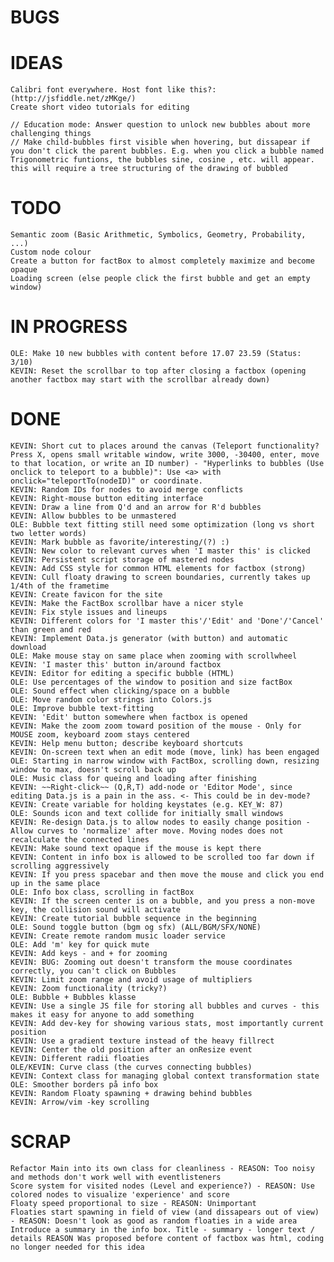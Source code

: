 # BUGS #

# IDEAS #
	Calibri font everywhere. Host font like this?: (http://jsfiddle.net/zMKge/)
	Create short video tutorials for editing

	// Education mode: Answer question to unlock new bubbles about more challenging things
	// Make child-bubbles first visible when hovering, but dissapear if you don't click the parent bubbles. E.g. when you click a bubble named Trigonometric funtions, the bubbles sine, cosine , etc. will appear.  this will require a tree structuring of the drawing of bubbled

# TODO #
	Semantic zoom (Basic Arithmetic, Symbolics, Geometry, Probability, ...)
	Custom node colour
	Create a button for factBox to almost completely maximize and become opaque
	Loading screen (else people click the first bubble and get an empty window)

# IN PROGRESS #
	OLE: Make 10 new bubbles with content before 17.07 23.59 (Status: 3/10)
	KEVIN: Reset the scrollbar to top after closing a factbox (opening another factbox may start with the scrollbar already down)

# DONE #
	KEVIN: Short cut to places around the canvas (Teleport functionality? Press X, opens small writable window, write 3000, -30400, enter, move to that location, or write an ID number) - "Hyperlinks to bubbles (Use onclick to teleport to a bubble)": Use <a> with onclick="teleportTo(nodeID)" or coordinate.
	KEVIN: Random IDs for nodes to avoid merge conflicts
	KEVIN: Right-mouse button editing interface
	KEVIN: Draw a line from Q'd and an arrow for R'd bubbles
	KEVIN: Allow bubbles to be unmastered
	OLE: Bubble text fitting still need some optimization (long vs short two letter words)
	KEVIN: Mark bubble as favorite/interesting/(?) :)
	KEVIN: New color to relevant curves when 'I master this' is clicked
	KEVIN: Persistent script storage of mastered nodes
	KEVIN: Add CSS style for common HTML elements for factbox (strong)
	KEVIN: Cull floaty drawing to screen boundaries, currently takes up 1/4th of the frametime
	KEVIN: Create favicon for the site
	KEVIN: Make the FactBox scrollbar have a nicer style
	KEVIN: Fix style issues and lineups
	KEVIN: Different colors for 'I master this'/'Edit' and 'Done'/'Cancel' than green and red
	KEVIN: Implement Data.js generator (with button) and automatic download
	OLE: Make mouse stay on same place when zooming with scrollwheel
	KEVIN: 'I master this' button in/around factbox
	KEVIN: Editor for editing a specific bubble (HTML)
	OLE: Use percentages of the window to position and size factBox
	OLE: Sound effect when clicking/space on a bubble
	OLE: Move random color strings into Colors.js
	OLE: Improve bubble text-fitting
	KEVIN: 'Edit' button somewhere when factbox is opened
	KEVIN: Make the zoom zoom toward position of the mouse - Only for MOUSE zoom, keyboard zoom stays centered
	KEVIN: Help menu button; describe keyboard shortcuts
	KEVIN: On-screen text when an edit mode (move, link) has been engaged
	OLE: Starting in narrow window with FactBox, scrolling down, resizing window to max, doesn't scroll back up
	OLE: Music class for queing and loading after finishing
	KEVIN: ~~Right-click~~ (Q,R,T) add-node or 'Editor Mode', since editing Data.js is a pain in the ass. <- This could be in dev-mode?
	KEVIN: Create variable for holding keystates (e.g. KEY_W: 87)
	OLE: Sounds icon and text collide for initially small windows
	KEVIN: Re-design Data.js to allow nodes to easily change position - Allow curves to 'normalize' after move. Moving nodes does not recalculate the connected lines
	KEVIN: Make sound text opaque if the mouse is kept there
	KEVIN: Content in info box is allowed to be scrolled too far down if scrolling aggressively
	KEVIN: If you press spacebar and then move the mouse and click you end up in the same place
	OLE: Info box class, scrolling in factBox
	KEVIN: If the screen center is on a bubble, and you press a non-move key, the collision sound will activate
	KEVIN: Create tutorial bubble sequence in the beginning
	OLE: Sound toggle button (bgm og sfx) (ALL/BGM/SFX/NONE)
	KEVIN: Create remote random music loader service
	OLE: Add 'm' key for quick mute
	KEVIN: Add keys - and + for zooming
	KEVIN: BUG: Zooming out doesn't transform the mouse coordinates correctly, you can't click on Bubbles
	KEVIN: Limit zoom range and avoid usage of multipliers
	KEVIN: Zoom functionality (tricky?)
	OLE: Bubble + Bubbles klasse
	KEVIN: Use a single JS file for storing all bubbles and curves - this makes it easy for anyone to add something
	KEVIN: Add dev-key for showing various stats, most importantly current position
	KEVIN: Use a gradient texture instead of the heavy fillrect
	KEVIN: Center the old position after an onResize event
	KEVIN: Different radii floaties
	OLE/KEVIN: Curve class (the curves connecting bubbles)
	KEVIN: Context class for managing global context transformation state
	OLE: Smoother borders på info box
	KEVIN: Random Floaty spawning + drawing behind bubbles
	KEVIN: Arrow/vim -key scrolling

# SCRAP #
	Refactor Main into its own class for cleanliness - REASON: Too noisy and methods don't work well with eventlisteners
	Score system for visited nodes (Level and experience?) - REASON: Use colored nodes to visualize 'experience' and score
	Floaty speed proportional to size - REASON: Unimportant
	Floaties start spawning in field of view (and dissapears out of view) - REASON: Doesn't look as good as random floaties in a wide area
	Introduce a summary in the info box. Title - summary - longer text / details REASON Was proposed before content of factbox was html, coding no longer needed for this idea
